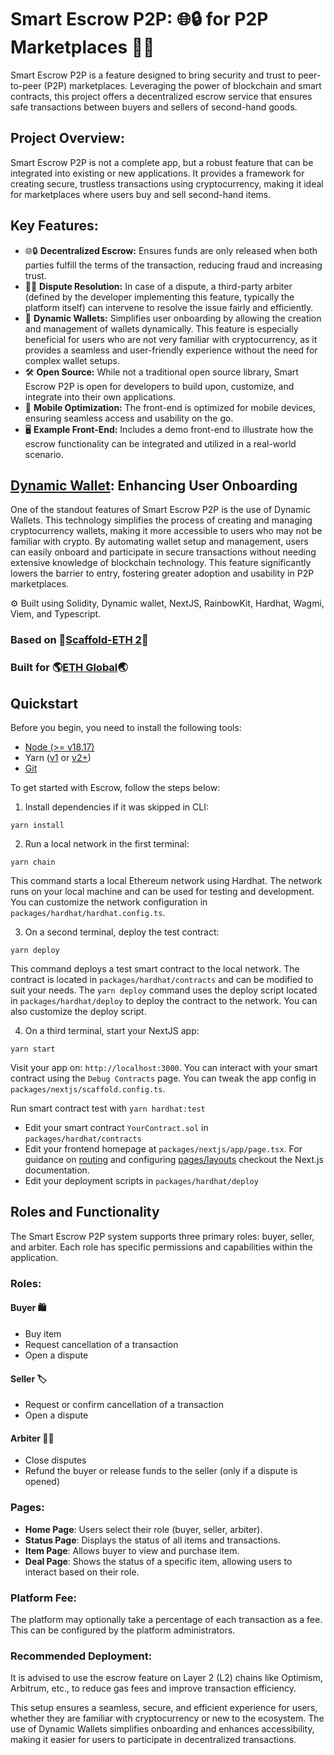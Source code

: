 # Smart Escrow P2P: 🌐🔒 for P2P Marketplaces 🤝🛒

Smart Escrow P2P is a feature designed to bring security and trust to peer-to-peer (P2P) marketplaces. Leveraging the power of blockchain and smart contracts, this project offers a decentralized escrow service that ensures safe transactions between buyers and sellers of second-hand goods.

## Project Overview:
Smart Escrow P2P is not a complete app, but a robust feature that can be integrated into existing or new applications. It provides a framework for creating secure, trustless transactions using cryptocurrency, making it ideal for marketplaces where users buy and sell second-hand items.

## Key Features:
- 🌐🔒 **Decentralized Escrow:**  Ensures funds are only released when both parties fulfill the terms of the transaction, reducing fraud and increasing trust.
- 👩‍⚖️ **Dispute Resolution:** In case of a dispute, a third-party arbiter (defined by the developer implementing this feature, typically the platform itself) can intervene to resolve the issue fairly and efficiently.
- 💼 **Dynamic Wallets:**  Simplifies user onboarding by allowing the creation and management of wallets dynamically. This feature is especially beneficial for users who are not very familiar with cryptocurrency, as it provides a seamless and user-friendly experience without the need for complex wallet setups.
- 🛠️ **Open Source:**  While not a traditional open source library, Smart Escrow P2P is open for developers to build upon, customize, and integrate into their own applications.
- 📱 **Mobile Optimization:** The front-end is optimized for mobile devices, ensuring seamless access and usability on the go.
- 🖥️ **Example Front-End:**  Includes a demo front-end to illustrate how the escrow functionality can be integrated and utilized in a real-world scenario.

## [Dynamic Wallet](https://www.dynamic.xyz/): Enhancing User Onboarding
One of the standout features of Smart Escrow P2P is the use of Dynamic Wallets. This technology simplifies the process of creating and managing cryptocurrency wallets, making it more accessible to users who may not be familiar with crypto. By automating wallet setup and management, users can easily onboard and participate in secure transactions without needing extensive knowledge of blockchain technology. This feature significantly lowers the barrier to entry, fostering greater adoption and usability in P2P marketplaces.

⚙️ Built using Solidity, Dynamic wallet, NextJS, RainbowKit, Hardhat, Wagmi, Viem, and Typescript.

### Based on 🙌[Scaffold-ETH 2](https://scaffoldeth.io)🙌
### Built for 🌎[ETH Global](https://ethglobal.com)🌏


## Quickstart

Before you begin, you need to install the following tools:

- [Node (>= v18.17)](https://nodejs.org/en/download/)
- Yarn ([v1](https://classic.yarnpkg.com/en/docs/install/) or [v2+](https://yarnpkg.com/getting-started/install))
- [Git](https://git-scm.com/downloads)

To get started with Escrow, follow the steps below:

1. Install dependencies if it was skipped in CLI:

```
yarn install
```

2. Run a local network in the first terminal:

```
yarn chain
```

This command starts a local Ethereum network using Hardhat. The network runs on your local machine and can be used for testing and development. You can customize the network configuration in `packages/hardhat/hardhat.config.ts`.

3. On a second terminal, deploy the test contract:

```
yarn deploy
```

This command deploys a test smart contract to the local network. The contract is located in `packages/hardhat/contracts` and can be modified to suit your needs. The `yarn deploy` command uses the deploy script located in `packages/hardhat/deploy` to deploy the contract to the network. You can also customize the deploy script.

4. On a third terminal, start your NextJS app:

```
yarn start
```

Visit your app on: `http://localhost:3000`. You can interact with your smart contract using the `Debug Contracts` page. You can tweak the app config in `packages/nextjs/scaffold.config.ts`.

Run smart contract test with `yarn hardhat:test`

- Edit your smart contract `YourContract.sol` in `packages/hardhat/contracts`
- Edit your frontend homepage at `packages/nextjs/app/page.tsx`. For guidance on [routing](https://nextjs.org/docs/app/building-your-application/routing/defining-routes) and configuring [pages/layouts](https://nextjs.org/docs/app/building-your-application/routing/pages-and-layouts) checkout the Next.js documentation.
- Edit your deployment scripts in `packages/hardhat/deploy`

## Roles and Functionality

The Smart Escrow P2P system supports three primary roles: buyer, seller, and arbiter. Each role has specific permissions and capabilities within the application.

### Roles:

#### Buyer 🛍️
- Buy item
- Request cancellation of a transaction
- Open a dispute

#### Seller 🏷️
- Request or confirm cancellation of a transaction
- Open a dispute

#### Arbiter 👩‍⚖️
- Close disputes
- Refund the buyer or release funds to the seller (only if a dispute is opened)

### Pages:
- **Home Page**: Users select their role (buyer, seller, arbiter).
- **Status Page**: Displays the status of all items and transactions.
- **Item Page**: Allows buyer to view and purchase item.
- **Deal Page**: Shows the status of a specific item, allowing users to interact based on their role.

### Platform Fee:
The platform may optionally take a percentage of each transaction as a fee. This can be configured by the platform administrators.

### Recommended Deployment:
It is advised to use the escrow feature on Layer 2 (L2) chains like Optimism, Arbitrum, etc., to reduce gas fees and improve transaction efficiency.

This setup ensures a seamless, secure, and efficient experience for users, whether they are familiar with cryptocurrency or new to the ecosystem. The use of Dynamic Wallets simplifies onboarding and enhances accessibility, making it easier for users to participate in decentralized transactions.
